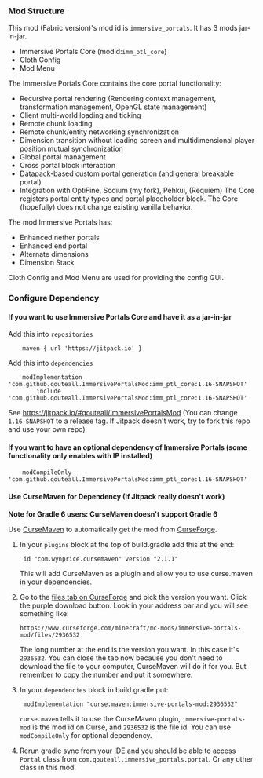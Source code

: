 ### Mod Structure
This mod (Fabric version)'s mod id is `immersive_portals`. It has 3 mods jar-in-jar.
* Immersive Portals Core (modid:`imm_ptl_core`)
* Cloth Config
* Mod Menu

The Immersive Portals Core contains the core portal functionality:
* Recursive portal rendering (Rendering context management, transformation management, OpenGL state management)
* Client multi-world loading and ticking
* Remote chunk loading
* Remote chunk/entity networking synchronization
* Dimension transition without loading screen and multidimensional player position mutual synchronization
* Global portal management
* Cross portal block interaction
* Datapack-based custom portal generation (and general breakable portal)
* Integration with OptiFine, Sodium (my fork), Pehkui, (Requiem)
The Core registers portal entity types and portal placeholder block.
The Core (hopefully) does not change existing vanilla behavior.

The mod Immersive Portals has:
* Enhanced nether portals
* Enhanced end portal
* Alternate dimensions
* Dimension Stack

Cloth Config and Mod Menu are used for providing the config GUI.

### Configure Dependency
#### If you want to use Immersive Portals Core and have it as a jar-in-jar

Add this into `repositories`
```
	maven { url 'https://jitpack.io' }
```
Add this into `dependencies`

```
	modImplementation  'com.github.qouteall.ImmersivePortalsMod:imm_ptl_core:1.16-SNAPSHOT'
        include 'com.github.qouteall.ImmersivePortalsMod:imm_ptl_core:1.16-SNAPSHOT'
```
See https://jitpack.io/#qouteall/ImmersivePortalsMod
(You can change `1.16-SNAPSHOT` to a release tag. If Jitpack doesn't work, try to fork this repo and use your own repo)

#### If you want to have an optional dependency of Immersive Portals (some functionality only enables with IP installed)
```
	modCompileOnly 'com.github.qouteall.ImmersivePortalsMod:imm_ptl_core:1.16-SNAPSHOT'
```



#### Use CurseMaven for Dependency (If Jitpack really doesn't work)

**Note for Gradle 6 users: CurseMaven doesn't support Gradle 6**

Use [CurseMaven](https://github.com/Wyn-Price/CurseMaven) to automatically get the mod from [CurseForge](https://www.curseforge.com/minecraft/mc-mods/immersive-portals-mod).

1. In your `plugins` block at the top of build.gradle add this at the end:

   ```
   	id "com.wynprice.cursemaven" version "2.1.1"
   ```

   This will add CurseMaven as a plugin and allow you to use curse.maven in your dependencies.

2. Go to the [files tab on CurseForge](https://www.curseforge.com/minecraft/mc-mods/immersive-portals-mod/files) and pick the version you want. Click the purple download button. Look in your address bar and you will see something like:

   `https://www.curseforge.com/minecraft/mc-mods/immersive-portals-mod/files/2936532`

   The long number at the end is the version you want. In this case it's `2936532`. You can close the tab now because you don't need to download the file to your computer, CurseMaven will do it for you. But remember to copy the number and put it somewhere.

3. In your `dependencies` block in build.gradle put:

   ```
   	modImplementation "curse.maven:immersive-portals-mod:2936532"
   ```

   `curse.maven` tells it to use the CurseMaven plugin, `immersive-portals-mod` is the mod id on Curse, and `2936532` is the file id. You can use `modCompileOnly` for optional dependency.

4. Rerun gradle sync from your IDE and you should be able to access `Portal` class from `com.qouteall.immersive_portals.portal`. Or any other class in this mod.


